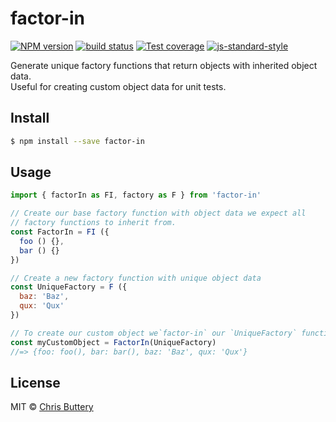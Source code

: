 # factor-in

[![NPM version][npm-image]][npm-url]
[![build status][travis-image]][travis-url]
[![Test coverage][coveralls-image]][coveralls-url]
[![js-standard-style][standard-image]][standard-url]

Generate unique factory functions that return objects with inherited object data.  
Useful for creating custom object data for unit tests.

## Install

```sh
$ npm install --save factor-in
```

## Usage

```js
import { factorIn as FI, factory as F } from 'factor-in'

// Create our base factory function with object data we expect all
// factory functions to inherit from.
const FactorIn = FI ({
  foo () {},
  bar () {}
})

// Create a new factory function with unique object data
const UniqueFactory = F ({
  baz: 'Baz',
  qux: 'Qux'
})

// To create our custom object we`factor-in` our `UniqueFactory` function.
const myCustomObject = FactorIn(UniqueFactory)
//=> {foo: foo(), bar: bar(), baz: 'Baz', qux: 'Qux'}
```

## License

MIT © [Chris Buttery](http://chrisbuttery.com)

[npm-image]: https://img.shields.io/npm/v/factor-in.svg?style=flat-square
[npm-url]: https://npmjs.org/package/factor-in
[travis-image]: https://img.shields.io/travis/chrisbuttery/factor-in.svg?style=flat-square
[travis-url]: https://travis-ci.org/chrisbuttery/factor-in
[standard-image]: https://img.shields.io/badge/code%20style-standard-brightgreen.svg?style=flat-square
[standard-url]: https://github.com/feross/standard
[coveralls-image]: https://img.shields.io/coveralls/chrisbuttery/factor-in.svg?style=flat-square
[coveralls-url]: https://coveralls.io/r/chrisbuttery/factor-in?branch=master
